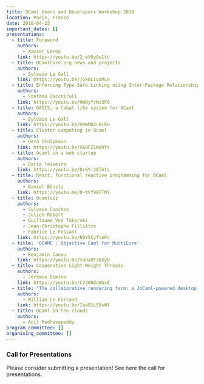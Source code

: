 ```yaml
---
title: OCaml Users and Developers Workshop 2010
location: Paris, France
date: 2010-04-23
important_dates: []
presentations: 
  - title: Foreword
    authors: 
      - Xavier Leroy
    link: https://youtu.be/2_eVOy8w1tc
  - title: OCamlCore.org news and projects
    authors: 
      - Sylvain Le Gall
    link: https://youtu.be/jGkBLivoML0
  - title: Enforcing Type-Safe Linking using Inter-Package Relationships for OCaml Debian packages
    authors: 
      - Stefano Zacchiroli
    link: https://youtu.be/9WOyYrMz3F0
  - title: OASIS, a Cabal like system for OCaml
    authors: 
      - Sylvain Le Gall
    link: https://youtu.be/VHmMD2u9iRU
  - title: Cluster computing in Ocaml
    authors: 
      - Gerd Stolpmann
    link: https://youtu.be/XkBFZ1W89fs
  - title: Ocaml in a web startup
    authors: 
      - Dario Teixeira
    link: https://youtu.be/0r6Y-38lh1s
  - title: React, functional reactive programming for OCaml
    authors: 
      - Daniel Bünzli
    link: https://youtu.be/0-tVf9BFTMY
  - title: Ocamlviz 
    authors: 
      - Sylvain Conchon
      - Julien Robert
      - Guillaume Von Tokarski
      - Jean-Christophe Filliâtre
      - Fabrice Le Fessant
    link: https://youtu.be/NOY5CyTteFc
  - title: 'OC4MC : Objective Caml for MultiCore'
    authors: 
      - Benjamin Canou
    link: https://youtu.be/soOaUFzbXyQ
  - title: Cooperative Light-Weight Threads
    authors: 
      - Jérémie Dimino
    link: https://youtu.be/C7Z0HduWGx8
  - title: 'The collaborative rendering farm: a JoCaml-powered desktop grid'
    authors: 
      - William Le Ferrand
    link: https://youtu.be/Iae81LS8sWY
  - title: OCaml in the clouds
    authors: 
      - Anil Madhavapeddy
program_committee: []
organising_committee: []
---
```


### Call for Presentations

Please consider submitting a presentation! See here the call for presentations.



